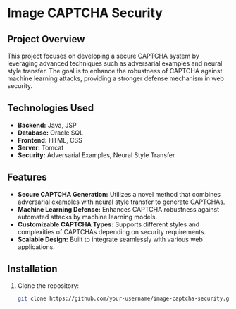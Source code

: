 # Image CAPTCHA Security

## Project Overview
This project focuses on developing a secure CAPTCHA system by leveraging advanced techniques such as adversarial examples and neural style transfer. The goal is to enhance the robustness of CAPTCHA against machine learning attacks, providing a stronger defense mechanism in web security.

## Technologies Used
- **Backend:** Java, JSP
- **Database:** Oracle SQL
- **Frontend:** HTML, CSS
- **Server:** Tomcat
- **Security:** Adversarial Examples, Neural Style Transfer

## Features
- **Secure CAPTCHA Generation:** Utilizes a novel method that combines adversarial examples with neural style transfer to generate CAPTCHAs.
- **Machine Learning Defense:** Enhances CAPTCHA robustness against automated attacks by machine learning models.
- **Customizable CAPTCHA Types:** Supports different styles and complexities of CAPTCHAs depending on security requirements.
- **Scalable Design:** Built to integrate seamlessly with various web applications.

## Installation

1. Clone the repository:
   ```bash
   git clone https://github.com/your-username/image-captcha-security.git

